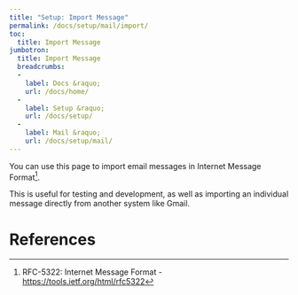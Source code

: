 ```yaml
---
title: "Setup: Import Message"
permalink: /docs/setup/mail/import/
toc:
  title: Import Message
jumbotron:
  title: Import Message
  breadcrumbs:
  - 
    label: Docs &raquo;
    url: /docs/home/
  - 
    label: Setup &raquo;
    url: /docs/setup/
  - 
    label: Mail &raquo;
    url: /docs/setup/mail/
---
```


You can use this page to import email messages in Internet Message Format[^imf].

This is useful for testing and development, as well as importing an individual message directly from another system like Gmail.

# References

[^imf]: RFC-5322: Internet Message Format - <https://tools.ietf.org/html/rfc5322>